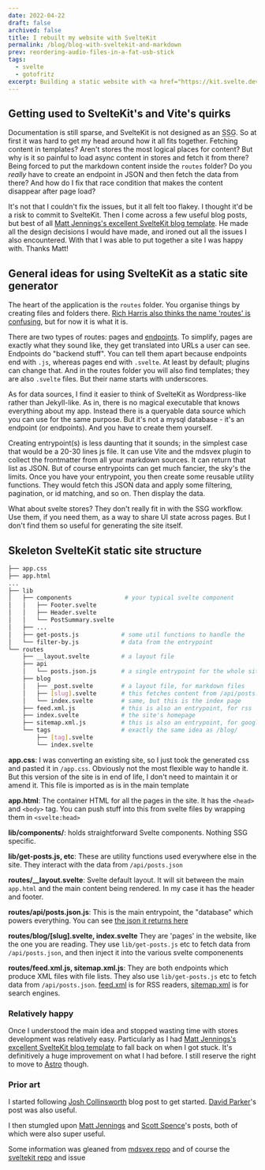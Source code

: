 ```yaml
---
date: 2022-04-22
draft: false
archived: false
title: I rebuilt my website with SvelteKit
permalink: /blog/blog-with-sveltekit-and-markdown
prev: reordering-audio-files-in-a-fat-usb-stick
tags:
  - svelte
  - gotofritz
excerpt: Building a static website with <a href="https://kit.svelte.dev/">Sveltekit</a> and markdown is hard going at first. But just when I was about to give up I stumbled on some blog posts and boilerplates that helped me crack it. I may still switch to <a href="https://astro.build/">Astro</a> later though
---
```


## Getting used to SvelteKit's and Vite's quirks

Documentation is still sparse, and SvelteKit is not designed as an <abbr title="Static Site Generator">SSG</abbr>. So at first it was hard to get my head around how it all fits together. Fetching content in templates? Aren't stores the most logical places for content? But why is it so painful to load async content in stores and fetch it from there? Being forced to put the markdown content inside the `routes` folder? Do you _really_ have to create an endpoint in JSON and then fetch the data from there? And how do I fix that race condition that makes the content disappear after page load?

It's not that I couldn't fix the issues, but it all felt too flakey. I thought it'd be a risk to commit to SvelteKit. Then I come across a few useful blog posts, but best of all [Matt Jennings's excellent SvelteKit blog template](https://github.com/mattjennings/sveltekit-blog-template). He made all the design decisions I would have made, and ironed out all the issues I also encountered. With that I was able to put together a site I was happy with. Thanks Matt!

## General ideas for using SvelteKit as a static site generator

The heart of the application is the `routes` folder. You organise things by creating files and folders there. [Rich Harris also thinks the name 'routes' is confusing](https://github.com/sveltejs/kit/issues/3021), but for now it is what it is.

There are two types of routes: pages and [endpoints](https://kit.svelte.dev/docs/routing#endpoints). To simplify, pages are exactly what they sound like, they get translated into URLs a user can see. Endpoints do "backend stuff". You can tell them apart because endpoints end with `.js`, whereas pages end with `.svelte`. At least by default; plugins can change that. And in the routes folder you will also find templates; they are also `.svelte` files. But their name starts with underscores.

As for data sources, I find it easier to think of SvelteKit as Wordpress-like rather than Jekyll-like. As in, there is no magical executable that knows everything about my app. Instead there is a queryable data source which you can use for the same purpose. But it's not a mysql database - it's an endpoint (or endpoints). And you have to create them yourself.

Creating entrypoint(s) is less daunting that it sounds; in the simplest case that would be a 20-30 lines js file. It can use Vite and the mdsvex plugin to collect the frontmatter from all your markdown sources. It can return that list as JSON. But of course entrypoints can get much fancier, the sky's the limits. Once you have your entrypoint, you then create some reusable utility functions. They would fetch this JSON data and apply some filtering, pagination, or id matching, and so on. Then display the data.

What about svelte stores? They don't really fit in with the SSG workflow. Use them, if you need them, as a way to share UI state across pages. But I don't find them so useful for generating the site itself.

## Skeleton SvelteKit static site structure

```bash
├── app.css
├── app.html
...
├── lib
│   ├── components               # your typical svelte component
│   │   ├── Footer.svelte
│   │   ├── Header.svelte
│   │   └── PostSummary.svelte
│   ├── ...
│   ├── get-posts.js            # some util functions to handle the
│   └── filter-by.js            # data from the entrypoint
└── routes
    ├── __layout.svelte         # a layout file
    ├── api
    │   └── posts.json.js       # a single entrypoint for the whole site
    ├── blog
    │   ├── _post.svelte        # a layout file, for markdown files
    │   ├── [slug].svelte       # this fetches content from /api/posts.json and generates a page
    │   └── index.svelte        # same, but this is the index page
    ├── feed.xml.js             # this is also an entrypoint, for rss
    ├── index.svelte            # the site's homepage
    ├── sitemap.xml.js          # this is also an entrypoint, for google / SEO
    └── tags                    # exactly the same idea as /blog/
        ├── [tag].svelte
        └── index.svelte
```

**app.css**: I was converting an existing site, so I just took the generated css and pasted it in `/app.css`. Obviously not the most flexible way to handle it. But this version of the site is in end of life, I don't need to maintain it or amend it. This file is imported as is in the main template

**app.html**: The container HTML for all the pages in the site. It has the `<head>` and `<body>` tag. You can push stuff into this from svelte files by wrapping them in `<svelte:head>`

**lib/components/**: holds straightforward Svelte components. Nothing SSG specific.

**lib/get-posts.js, etc**: These are utility functions used everywhere else in the site. They interact with the data from `/api/posts.json`

**routes/\_\_layout.svelte**: Svelte default layout. It will sit between the main `app.html` and the main content being rendered. In my case it has the header and footer.

**routes/api/posts.json.js**: This is the main entrypoint, the "database" which powers everything. You can see [the json it returns here](https://gotofritz.net/api/posts.json)

**routes/blog/[slug].svelte, index.svelte** They are 'pages' in the website, like the one you are reading. They use `lib/get-posts.js` etc to fetch data from `/api/posts.json`, and then inject it into the various svelte componenents

**routes/feed.xml.js, sitemap.xml.js**: They are both endpoints which produce XML files with file lists. They also use `lib/get-posts.js` etc to fetch data from `/api/posts.json`. [feed.xml](https://gotofritz.net/feed.xml) is for RSS readers, [sitemap.xml](https://gotofritz.net/sitemap.xml) is for search engines.

### Relatively happy

Once I understood the main idea and stopped wasting time with stores development was relatively easy. Particularly as I had [Matt Jennings's excellent SvelteKit blog template](https://github.com/mattjennings/sveltekit-blog-template) to fall back on when I got stuck. It's definitively a huge improvement on what I had before. I still reserve the right to move to <a href="https://astro.build/">Astro</a> though.

### Prior art

I started following [Josh Collinsworth](https://joshcollinsworth.com/blog/build-static-sveltekit-markdown-blog) blog post to get started.
[David Parker](https://www.davidwparker.com/posts/how-to-make-an-rss-feed-in-sveltekit)'s post was also useful.

I then stumgled upon [Matt Jennings](https://mattjennings.io/blog/rewriting-my-website-in-sveltekit) and [Scott Spence](https://scottspence.com/posts/make-an-rss-feed-with-sveltekit)'s posts, both of which were also super useful.

Some information was gleaned from [mdsvex repo](https://mdsvex.pngwn.io/docs#use-it) and of course the [sveltekit repo](https://kit.svelte.dev/) and issue
